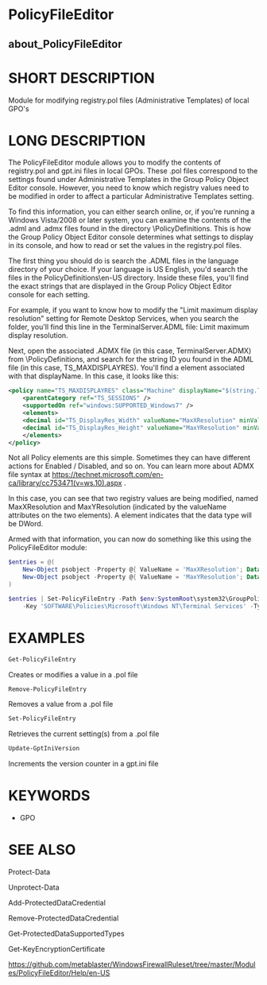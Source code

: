 
# PolicyFileEditor

## about_PolicyFileEditor

# SHORT DESCRIPTION

Module for modifying registry.pol files (Administrative Templates) of local GPO's

# LONG DESCRIPTION

 The PolicyFileEditor module allows you to modify the contents of registry.pol and gpt.ini files
 in local GPOs.  These .pol files correspond to the settings found under Administrative Templates
 in the Group Policy Object Editor console.  However, you need to know which registry values need
 to be modified in order to affect a particular Administrative Templates setting.

 To find this information, you can either search online, or, if you're running a Windows Vista/2008
 or later system, you can examine the contents of the .adml and .admx files found in the directory
 <SystemRoot>\PolicyDefinitions.  This is how the Group Policy Object Editor console determines what
 settings to display in its console, and how to read or set the values in the registry.pol files.

 The first thing you should do is search the .ADML files in the language directory of your choice.
 If your language is US English, you'd search the files in the PolicyDefinitions\en-US directory.
 Inside these files, you'll find the exact strings that are displayed in the Group Policy Object
 Editor console for each setting.

 For example, if you want to know how to modify the "Limit maximum display resolution" setting
 for Remote Desktop Services, when you search the folder, you'll find this line in the
 TerminalServer.ADML file:  <string id="TS_MAXDISPLAYRES">Limit maximum display resolution</string>.

 Next, open the associated .ADMX file (in this case, TerminalServer.ADMX) from <SystemRoot>\PolicyDefinitions,
 and search for the string ID you found in the ADML file (in this case, TS_MAXDISPLAYRES).  You'll find a <policy>
 element associated with that displayName.  In this case, it looks like this:

```xml
<policy name="TS_MAXDISPLAYRES" class="Machine" displayName="$(string.TS_MAXDISPLAYRES)" explainText="$(string.TS_MAXDISPLAYRES_EXPLAIN)" presentation="$(presentation.TS_MAXDISPLAYRES)" key="SOFTWARE\Policies\Microsoft\Windows NT\Terminal Services">
    <parentCategory ref="TS_SESSIONS" />
    <supportedOn ref="windows:SUPPORTED_Windows7" />
    <elements>
    <decimal id="TS_DisplayRes_Width" valueName="MaxXResolution" minValue="640" maxValue="8192" required="true"/>
    <decimal id="TS_DisplayRes_Height" valueName="MaxYResolution" minValue="480" maxValue="8192" required="true"/>
    </elements>
</policy>
```

 Not all Policy elements are this simple.  Sometimes they can have different actions for Enabled / Disabled, and so on.
 You can learn more about ADMX file syntax at https://technet.microsoft.com/en-ca/library/cc753471(v=ws.10).aspx .

 In this case, you can see that two registry values are being modified, named MaxXResolution and MaxYResolution
 (indicated by the valueName attributes on the two <decimal> elements).  A <decimal> element indicates that the
 data type will be DWord.

 Armed with that information, you can now do something like this using the PolicyFileEditor module:
```powershell
$entries = @(
    New-Object psobject -Property @{ ValueName = 'MaxXResolution'; Data = 1680 }
    New-Object psobject -Property @{ ValueName = 'MaxYResolution'; Data = 1050 }
)

$entries | Set-PolicyFileEntry -Path $env:SystemRoot\system32\GroupPolicy\Machine\registry.pol `
    -Key 'SOFTWARE\Policies\Microsoft\Windows NT\Terminal Services' -Type DWord
```

# EXAMPLES

```powershell
Get-PolicyFileEntry
```

Creates or modifies a value in a .pol file

```powershell
Remove-PolicyFileEntry
```

Removes a value from a .pol file

```powershell
Set-PolicyFileEntry
```

Retrieves the current setting(s) from a .pol file

```powershell
Update-GptIniVersion
```

Increments the version counter in a gpt.ini file

# KEYWORDS

- GPO

# SEE ALSO

Protect-Data

Unprotect-Data

Add-ProtectedDataCredential

Remove-ProtectedDataCredential

Get-ProtectedDataSupportedTypes

Get-KeyEncryptionCertificate

https://github.com/metablaster/WindowsFirewallRuleset/tree/master/Modules/PolicyFileEditor/Help/en-US
